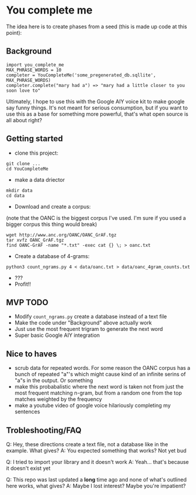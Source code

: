 # You complete me

The idea here is to create phases from a seed (this is made up code at this point):

## Background

```
import you_complete_me
MAX_PHRASE_WORDS = 10
completer = YouCompleteMe('some_pregenerated_db.sqllite', MAX_PHRASE_WORDS)
completer.complete("mary had a") => "mary had a little closer to you soon love to"
```

Ultimately, I hope to use this with the Google AIY voice kit to make google say funny things.  It's
not meant for serious consumption, but if you want to use this as a base for something more
powerful, that's what open source is all about right?

## Getting started

* clone this project:

```
git clone ...
cd YouCompleteMe
```
* make a data driector

```
mkdir data
cd data
```

* Download and create a corpus:

(note that the OANC is the biggest corpus I've used. I'm sure if you used a bigger corpus this thing
would break)

```
wget http://www.anc.org/OANC/OANC_GrAF.tgz
tar xvfz OANC_GrAF.tgz
find OANC-GrAF -name "*.txt" -exec cat {} \; > oanc.txt
```

* Create a database of 4-grams:

```
python3 count_ngrams.py 4 < data/oanc.txt > data/oanc_4gram_counts.txt
```

* ???
* Profit!!

## MVP TODO

* Modify `count_ngrams.py` create a database instead of a text file
* Make the code under "Background" above actually work
* Just use the most frequent trigram to generate the next word
* Super basic Google AIY integration

## Nice to haves

* scrub data for repeated words. For some reason the OANC corpus has a bunch of repeated "a"'s which
  might cause kind of an infinite serins of "a"s in the output. Or something
* make this probabalistic where the next word is taken not from just the most frequent matching
  n-gram, but from a random one from the top matches weighted by the frequency
* make a youtube video of google voice hilariously completing my sentences

## Trobleshooting/FAQ

Q: Hey, these directions create a text file, not a database like in the example. What gives?  A: You
expected something that works? Not yet bud

Q: I tried to import your library and it doesn't work A: Yeah... that's because it doesn't exist yet

Q: This repo was last updated a **long** time ago and none of what's outlined here works, what
gives?  A: Maybe I lost interest? Maybe you're impatient?
